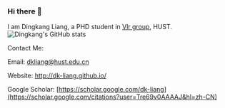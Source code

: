 ### Hi there 👋
I am Dingkang Liang, a PHD student in [Vlr group](https://www.vlrlab.net/), HUST. 
![Dingkang's GitHub stats](https://github-readme-stats.vercel.app/api?username=dk-liang&show_icons=true)
<!--
**dk-liang/dk-liang** is a ✨ _special_ ✨ repository because its `README.md` (this file) appears on your GitHub profile.

Here are some ideas to get you started:

- 🔭 I’m currently working on ...
- 🌱 I’m currently learning ...
- 👯 I’m looking to collaborate on ...
- 🤔 I’m looking for help with ...
- 💬 Ask me about ...
- 📫 How to reach me: ...
- 😄 Pronouns: ...
- ⚡ Fun fact: ...
-->

Contact Me:   

Email: dkliang@hust.edu.cn 

Website: http://dk-liang.github.io/ 

Google Scholar: [https://scholar.google.com/dk-liang](https://scholar.google.com/citations?user=Tre69v0AAAAJ&hl=zh-CN)

